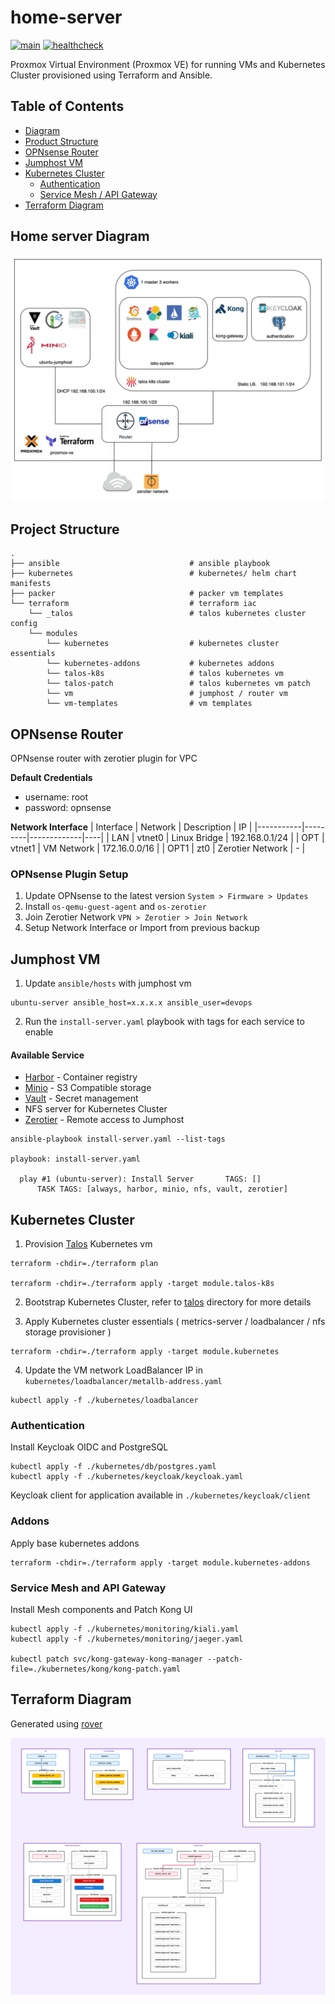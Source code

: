 # home-server

[![main](https://github.com/guyzsarun/home-server/actions/workflows/main.yml/badge.svg)](https://github.com/guyzsarun/home-server/actions/workflows/main.yml) 
[![healthcheck](https://github.com/guyzsarun/home-server/actions/workflows/healthcheck.yml/badge.svg)](https://github.com/guyzsarun/home-server/actions/workflows/healthcheck.yml)

Proxmox Virtual Environment (Proxmox VE) for running VMs and Kubernetes Cluster provisioned using Terraform and Ansible.


## Table of Contents

- [Diagram](#home-server-diagram)
- [Product Structure](#project-structure)
- [OPNsense Router](#opnsense-router)
- [Jumphost VM](#jumphost-vm)
- [Kubernetes Cluster](#kubernetes-cluster)
  - [Authentication](#authentication)
  - [Service Mesh / API Gateway](#service-mesh-and-api-gateway)
- [Terraform Diagram](#terraform-diagram)


## Home server Diagram

![proxmox](./assets/proxmox.jpg)



## Project Structure
```
.
├── ansible                             # ansible playbook
├── kubernetes                          # kubernetes/ helm chart manifests
├── packer                              # packer vm templates
└── terraform                           # terraform iac
    └── _talos                          # talos kubernetes cluster config
    └── modules                         
        └── kubernetes                  # kubernetes cluster essentials
        └── kubernetes-addons           # kubernetes addons
        └── talos-k8s                   # talos kubernetes vm
        └── talos-patch                 # talos kubernetes vm patch
        └── vm                          # jumphost / router vm
        └── vm-templates                # vm templates
```


## OPNsense Router
OPNsense router with zerotier plugin for VPC

**Default Credentials**
- username: root
- password: opnsense

**Network Interface**
| Interface | Network | Description | IP |
|-----------|---------|-------------|----|
| LAN       | vtnet0  |  Linux Bridge | 192.168.0.1/24 |
| OPT       | vtnet1  |  VM Network | 172.16.0.0/16 |
| OPT1      | zt0     | Zerotier Network | - |

### OPNsense Plugin Setup
1. Update OPNsense to the latest version `System > Firmware > Updates`
2. Install `os-qemu-guest-agent` and `os-zerotier `
3. Join Zerotier Network `VPN > Zerotier > Join Network`
4. Setup Network Interface or Import from previous backup


## Jumphost VM

1. Update `ansible/hosts` with jumphost vm 

```
ubuntu-server ansible_host=x.x.x.x ansible_user=devops
```

2. Run the `install-server.yaml` playbook with tags for each service to enable

#### Available Service
- [Harbor](https://goharbor.io/) - Container registry
- [Minio](https://min.io/)  - S3 Compatible storage
- [Vault](https://www.hashicorp.com/products/vault)  - Secret management
- NFS server for Kubernetes Cluster
- [Zerotier](https://www.zerotier.com/) - Remote access to Jumphost
```
ansible-playbook install-server.yaml --list-tags

playbook: install-server.yaml

  play #1 (ubuntu-server): Install Server       TAGS: []
      TASK TAGS: [always, harbor, minio, nfs, vault, zerotier]
```


## Kubernetes Cluster
1. Provision [Talos](https://www.talos.dev/) Kubernetes vm

```
terraform -chdir=./terraform plan

terraform -chdir=./terraform apply -target module.talos-k8s
```
2. Bootstrap Kubernetes Cluster, refer to [talos](./terraform/talos/README.md) directory for more details

3. Apply Kubernetes cluster essentials ( metrics-server / loadbalancer / nfs storage provisioner )
```
terraform -chdir=./terraform apply -target module.kubernetes
```

4. Update the VM network LoadBalancer IP in `kubernetes/loadbalancer/metallb-address.yaml`
```
kubectl apply -f ./kubernetes/loadbalancer
```
### Authentication

Install Keycloak OIDC and PostgreSQL
```
kubectl apply -f ./kubernetes/db/postgres.yaml
kubectl apply -f ./kubernetes/keycloak/keycloak.yaml
```
Keycloak client for application available in `./kubernetes/keycloak/client`

### Addons
Apply base kubernetes addons
```
terraform -chdir=./terraform apply -target module.kubernetes-addons
```

### Service Mesh and  API Gateway

Install Mesh components and Patch Kong UI
```
kubectl apply -f ./kubernetes/monitoring/kiali.yaml 
kubectl apply -f ./kubernetes/monitoring/jaeger.yaml 

kubectl patch svc/kong-gateway-kong-manager --patch-file=./kubernetes/kong/kong-patch.yaml
```
## Terraform Diagram

Generated using [rover](https://github.com/im2nguyen/rover)

![](./assets/terraform.svg)